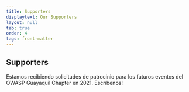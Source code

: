 ```yaml
---
title: Supporters
displaytext: Our Supporters
layout: null
tab: true
order: 4
tags: front-matter
---
```


## Supporters

Estamos recibiendo solicitudes de patrocinio para los futuros eventos del OWASP Guayaquil Chapter en 2021. Escríbenos!
